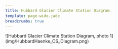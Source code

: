 ```yaml
---
title: Hubbard Glacier Climate Station Diagram
template: page-wide.jade
breadcrumbs: true
---
```


<div class="row">
  <div class="col-md-30">
  <div class="thumbnail tight">
    ![Hubbard Glacier Climate Station Diagram, photo 1](img/HubbardHaenke_CS_Diagram.png)
    </div>
  </div>
</div>